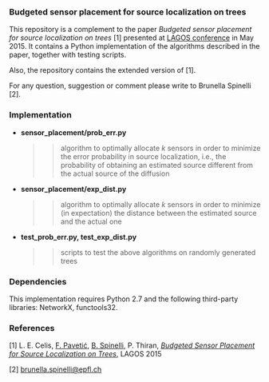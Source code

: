 ### Budgeted sensor placement for source localization on trees

This repository is a complement to the paper *Budgeted sensor placement for source localization on trees* [1] presented at [LAGOS conference](http://www.lia.ufc.br/lagos2015/index.php) in May 2015.
It contains a Python implementation of the algorithms described in the paper, together with testing scripts. 

Also, the repository contains the extended version of [1].  

For any question, suggestion or comment please write to Brunella Spinelli [2].

### Implementation
* __sensor_placement/prob_err.py__  
   >> algorithm to optimally allocate *k* sensors in order to minimize the error probability in source localization, i.e., the probability of obtaining an estimated source different from the actual source of the diffusion 
* __sensor_placement/exp_dist.py__  
   >> algorithm to optimally allocate *k* sensors in order to minimize (in expectation) the distance between the estimated source and the actual one
* __test_prob_err.py, test_exp_dist.py__  
    >> scripts to test the above algorithms on randomly generated trees

### Dependencies
This implementation requires Python 2.7 and the following third-party libraries: NetworkX,
functools32.

### References
[1] L. E. Celis, [F. Pavetić](https://github.com/fpavetic), [B. Spinelli](https://github.com/bmspinelli), P. Thiran, [*Budgeted Sensor Placement for Source Localization on Trees*](https://github.com/bmspinelli/budgeted-sensor-placement/blob/master/sensor-placement-extended.pdf), LAGOS 2015 

[2] brunella.spinelli@epfl.ch
